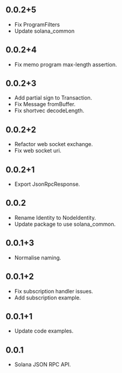 ## 0.0.2+5

* Fix ProgramFilters
* Update solana_common

## 0.0.2+4

* Fix memo program max-length assertion.

## 0.0.2+3

* Add partial sign to Transaction.
* Fix Message fromBuffer.
* Fix shortvec decodeLength.

## 0.0.2+2

* Refactor web socket exchange.
* Fix web socket uri.

## 0.0.2+1

* Export JsonRpcResponse.

## 0.0.2

* Rename Identity to NodeIdentity.
* Update package to use solana_common.

## 0.0.1+3

* Normalise naming.

## 0.0.1+2

* Fix subscription handler issues.
* Add subscription example.

## 0.0.1+1

* Update code examples.

## 0.0.1

* Solana JSON RPC API.
